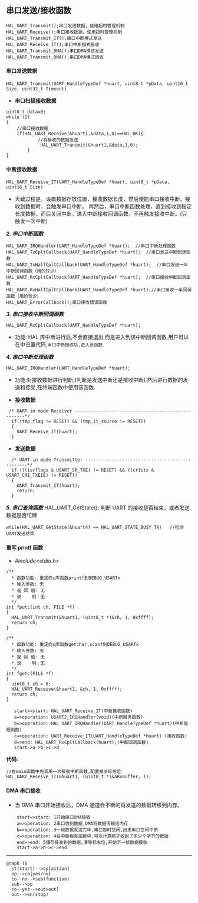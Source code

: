 ## 串口发送/接收函数

```
HAL_UART_Transmit();串口发送数据，使用超时管理机制
HAL_UART_Receive();串口接收数据，使用超时管理机制
HAL_UART_Transmit_IT();串口中断模式发送
HAL_UART_Receive_IT();串口中断模式接收
HAL_UART_Transmit_DMA();串口DMA模式发送
HAL_UART_Transmit_DMA();串口DMA模式接收
```

#### 串口发送数据

```
HAL_UART_Transmit(UART_HandleTypeDef *huart, uint8_t *pData, uint16_t Size, uint32_t Timeout)
```

- **串口扫描接收数据**

```
uint8_t data=0;
while (1)
{
    //串口接收数据
    if(HAL_UART_Receive(&huart1,&data,1,0)==HAL_OK){
            //将接收的数据发送
             HAL_UART_Transmit(&huart1,&data,1,0);
        }
}

```

#### 中断接收数据

```
HAL_UART_Receive_IT(UART_HandleTypeDef *huart, uint8_t *pData, uint16_t Size)
```

- 大致过程是，设置数据存放位置，接收数据长度，然后使能串口接收中断。接收到数据时，会触发串口中断。
  再然后，串口中断函数处理，直到接收到指定长度数据，而后关闭中断，进入中断接收回调函数，不再触发接收中断。(只触发一次中断)

**_2. 串口中断函数_**

```
HAL_UART_IRQHandler(UART_HandleTypeDef *huart);  //串口中断处理函数
HAL_UART_TxCpltCallback(UART_HandleTypeDef *huart);  //串口发送中断回调函数
HAL_UART_TxHalfCpltCallback(UART_HandleTypeDef *huart);  //串口发送一半中断回调函数（用的较少）
HAL_UART_RxCpltCallback(UART_HandleTypeDef *huart);  //串口接收中断回调函数
HAL_UART_RxHalfCpltCallback(UART_HandleTypeDef *huart);//串口接收一半回调函数（用的较少）
HAL_UART_ErrorCallback();串口接收错误函数

```

**_3. 串口接收中断回调函数_**

```
HAL_UART_RxCpltCallback(UART_HandleTypeDef *huart);
```

- 功能: HAL 库中断进行后,不会直接退出,而是进入到该中断回调函数,用户可以在中设置代码,`串口中断接收后,进入该函数`.

**_4. 串口中断处理函数_**

```
HAL_UART_IRQHandler(UART_HandleTypeDef *huart);
```

- 功能:对接收数据进行判断,(判断是发送中断还是接收中断),然后进行数据的发送和接受,在终端函数中使用该函数.

- **接收数据**

```
 /* UART in mode Receiver ---------------------------------------------------*/
  if((tmp_flag != RESET) && (tmp_it_source != RESET))
  {
    UART_Receive_IT(huart);
  }
```

- **发送数据**

```
  /* UART in mode Transmitter ------------------------------------------------*/
  if (((isrflags & USART_SR_TXE) != RESET) && ((cr1its & USART_CR1_TXEIE) != RESET))
  {
    UART_Transmit_IT(huart);
    return;
  }
```

**_5. 串口查询函数_**
HAL_UART_GetState(); 判断 UART 的接收是否结束，或者发送数据是否忙碌

```
while(HAL_UART_GetState(&huart4) == HAL_UART_STATE_BUSY_TX)   //检测UART发送结束
```

#### 重写 printf 函数

- _#include<stdio.h>_

```
/**
  * 函数功能: 重定向c库函数printf到DEBUG_USARTx
  * 输入参数: 无
  * 返 回 值: 无
  * 说    明：无
  */
int fputc(int ch, FILE *f)
{
  HAL_UART_Transmit(&huart1, (uint8_t *)&ch, 1, 0xffff);
  return ch;
}

/**
  * 函数功能: 重定向c库函数getchar,scanf到DEBUG_USARTx
  * 输入参数: 无
  * 返 回 值: 无
  * 说    明：无
  */
int fgetc(FILE *f)
{
  uint8_t ch = 0;
  HAL_UART_Receive(&huart1, &ch, 1, 0xffff);
  return ch;
}
```

```flow
   start=>start: HAL_UART_Receive_IT(中断接收函数)
   a=>operation: USART2_IRQHandler(void)(中断服务函数)
   b=>operation: HAL_UART_IRQHandler(UART_HandleTypeDef *huart)(中断处理函数)
   c=>operation: UART_Receive_IT(UART_HandleTypeDef *huart) (接收函数)
   d=>end: HAL_UART_RxCpltCallback(huart);(中断回调函数)
   start->a->b->c->d
```

**代码:**

```
//在main函数中先调用一次接收中断函数,配置相关标志位
HAL_UART_Receive_IT(&huart1, (uint8_t *)&aRxBuffer, 1);
```

#### DMA 串口接收

- 当 DMA 串口开始接收后，DMA 通道会不断的将发送的数据转移到内存。

```flow
    start=>start: 1开始串口DMA接收
    a=>operation: 2串口收到数据,DMA将数据传输给内存
    b=>operation: 3一帧数据发送完毕,串口暂时空闲,出发串口空闲中断
    c=>operation: 4在中断服务函数中,可以计算刚才收到了多少个字节的数据
    end=>end: 5储存接收到的数据,清除标志位,开始下一帧数据接收
    start->a->b->c->end
```
---
  ```mermaid
  graph TB
    st(start)-->op[aition]
    op-->co{yes/no}
    co--no-->sub(function)
    sub-->op
    co--yes-->out>out]
    out-->en(stop)


